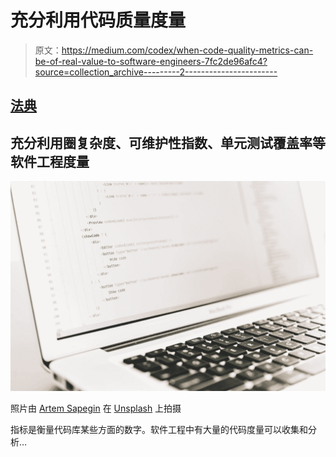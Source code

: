 # 充分利用代码质量度量

> 原文：<https://medium.com/codex/when-code-quality-metrics-can-be-of-real-value-to-software-engineers-7fc2de96afc4?source=collection_archive---------2----------------------->

## [法典](http://medium.com/codex)

## **充分利用圈复杂度、可维护性指数、单元测试覆盖率等软件工程度量**

![](img/242605339a8a8d1c72ef72918eae7927.png)

照片由 [Artem Sapegin](https://unsplash.com/@sapegin?utm_source=medium&utm_medium=referral) 在 [Unsplash](https://unsplash.com?utm_source=medium&utm_medium=referral) 上拍摄

指标是衡量代码库某些方面的数字。软件工程中有大量的代码度量可以收集和分析…